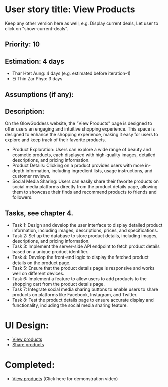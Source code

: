 # User story title: View Products

Keep any other version here as well, e.g. Display current deals, Let user to click on "show-current-deals".

## Priority: 10

## Estimation: 4 days
* Thar Htet Aung: 4 days (e.g. estimated before iteration-1)
* Ei Thin Zar Phyo: 3 days

## Assumptions (if any):

## Description: 
On the GlowGoddess website, the "View Products" page is designed to offer users an engaging and intuitive shopping experience. This space is designed to enhance the shopping experience, making it easy for users to explore and keep track of their favorite products. 
* Product Exploration: Users can explore a wide range of beauty and cosmetic products, each displayed with high-quality images, detailed descriptions, and pricing information.
* Product Details: Clicking on a product provides users with more in-depth information, including ingredient lists, usage instructions, and customer reviews.
* Social Media Sharing: Users can easily share their favorite products on social media platforms directly from the product details page, allowing them to showcase their finds and recommend products to friends and followers.

## Tasks, see chapter 4.

* Task 1: Design and develop the user interface to display detailed product information, including images, descriptions, prices, and specifications.
* Task 2: Set up the database to store product details, including images, descriptions, and pricing information.
* Task 3: Implement the server-side API endpoint to fetch product details based on a unique product identifier.
* Task 4: Develop the front-end logic to display the fetched product details on the product page.
* Task 5: Ensure that the product details page is responsive and works well on different devices.
* Task 6: Implement a feature to allow users to add products to the shopping cart from the product details page.
* Task 7: Integrate social media sharing buttons to enable users to share products on platforms like Facebook, Instagram, and Twitter.
* Task 8: Test the product details page to ensure accurate display and functionality, including the social media sharing feature.

# UI Design:
* [View products](./view_products.png)
* [Share products](./share_products.png)


# Completed: 
* [View products](https://drive.google.com/file/d/12a9P5nPDLIk0Pokfxrr-J77qpr32jANh/view?usp=drive_link) (Click here for demonstration video)

